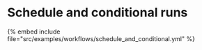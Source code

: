 # Schedule and conditional runs


{% embed include file="src/examples/workflows/schedule_and_conditional.yml" %}


